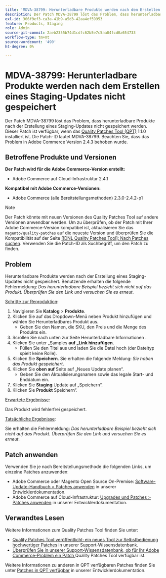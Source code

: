 ```yaml
---
title: 'MDVA-38799: Herunterladbare Produkte werden nach dem Erstellen eines Staging-Updates nicht gespeichert'
description: Der Patch MDVA-38799 löst das Problem, dass herunterladbare Produkte nach der Erstellung eines Staging-Updates nicht gespeichert werden. Dieser Patch ist verfügbar, wenn das [Quality Patches Tool (QPT)](/help/announcements/adobe-commerce-announcements/magento-quality-patches-released-new-tool-to-self-serve-quality-patches.md) 1.1.0 installiert ist. Die Patch-ID lautet MDVA-38799. Beachten Sie, dass das Problem in Adobe Commerce Version 2.4.3 behoben wurde.
exl-id: 306f9ef3-ca3a-41b9-a5d3-42aa4ef59953
feature: Products, Staging
role: Admin
source-git-commit: 2aeb2355b74d1cdfc62b5e7c5aa04fcd0a654733
workflow-type: tm+mt
source-wordcount: '490'
ht-degree: 0%

---
```


# MDVA-38799: Herunterladbare Produkte werden nach dem Erstellen eines Staging-Updates nicht gespeichert

Der Patch MDVA-38799 löst das Problem, dass herunterladbare Produkte nach der Erstellung eines Staging-Updates nicht gespeichert werden. Dieser Patch ist verfügbar, wenn das [Quality Patches Tool (QPT)](/help/announcements/adobe-commerce-announcements/magento-quality-patches-released-new-tool-to-self-serve-quality-patches.md) 1.1.0 installiert ist. Die Patch-ID lautet MDVA-38799. Beachten Sie, dass das Problem in Adobe Commerce Version 2.4.3 behoben wurde.

## Betroffene Produkte und Versionen

**Der Patch wird für die Adobe Commerce-Version erstellt:**

* Adobe Commerce auf Cloud-Infrastruktur 2.4.1

**Kompatibel mit Adobe Commerce-Versionen:**

* Adobe Commerce (alle Bereitstellungsmethoden) 2.3.0-2.4.2-p1

>[!NOTE]
>
>Der Patch könnte mit neuen Versionen des Quality Patches Tool auf andere Versionen anwendbar werden. Um zu überprüfen, ob der Patch mit Ihrer Adobe Commerce-Version kompatibel ist, aktualisieren Sie das `magento/quality-patches` auf die neueste Version und überprüfen Sie die Kompatibilität auf der Seite [[!DNL Quality Patches Tool]: Nach Patches suchen](https://experienceleague.adobe.com/tools/commerce-quality-patches/index.html?lang=de). Verwenden Sie die Patch-ID als Suchbegriff, um den Patch zu finden.

## Problem

Herunterladbare Produkte werden nach der Erstellung eines Staging-Updates nicht gespeichert. Benutzende erhalten die folgende Fehlermeldung: *Das herunterladbare Beispiel bezieht sich nicht auf das Produkt. Überprüfen Sie den Link und versuchen Sie es erneut*.

<u>Schritte zur Reproduktion</u>:

1. Navigieren Sie **Katalog** > **Produkte**.
1. Klicken Sie auf das Dropdown-Menü neben Produkt hinzufügen und wählen Sie Herunterladbares Produkt aus.
   * Geben Sie den Namen, die SKU, den Preis und die Menge des Produkts ein.
1. Scrollen Sie nach unten zur Seite Herunterladbare Informationen .
1. Klicken Sie unter „Samples **auf „Link hinzufügen**.
   * Füllen Sie den Titel aus und laden Sie die Datei hoch (der Dateityp spielt keine Rolle).
1. Klicken Sie **Speichern**. Sie erhalten die folgende Meldung: *Sie haben das Produkt gespeichert*.
1. Klicken Sie **oben auf** Seite auf „Neues Update planen“.
   * Geben Sie den Aktualisierungsnamen sowie das legale Start- und Enddatum ein.
1. Klicken Sie **Staging** Update auf „Speichern“.
1. Klicken Sie **Produkt** Speichern“.

<u>Erwartete Ergebnisse</u>:

Das Produkt wird fehlerfrei gespeichert.

<u>Tatsächliche Ergebnisse</u>:

Sie erhalten die Fehlermeldung: *Das herunterladbare Beispiel bezieht sich nicht auf das Produkt. Überprüfen Sie den Link und versuchen Sie es erneut*.

## Patch anwenden

Verwenden Sie je nach Bereitstellungsmethode die folgenden Links, um einzelne Patches anzuwenden:

* Adobe Commerce oder Magento Open Source On-Premise: [Software-Update-Handbuch > Patches anwenden](https://experienceleague.adobe.com/de/docs/commerce-operations/tools/quality-patches-tool/usage) in unserer Entwicklerdokumentation.
* Adobe Commerce auf Cloud-Infrastruktur: [Upgrades und Patches > Patches anwenden](https://experienceleague.adobe.com/de/docs/commerce-cloud-service/user-guide/develop/upgrade/apply-patches) in unserer Entwicklerdokumentation.

## Verwandtes Lesen

Weitere Informationen zum Quality Patches Tool finden Sie unter:

* [Quality Patches Tool veröffentlicht: ein neues Tool zur Selbstbedienung hochwertiger Patches](/help/announcements/adobe-commerce-announcements/magento-quality-patches-released-new-tool-to-self-serve-quality-patches.md) in unserer Support-Wissensdatenbank.
* [Überprüfen Sie in unserer Support-Wissensdatenbank, ob für Ihr Adobe Commerce-Problem ein Patch ](/help/support-tools/patches-available-in-qpt-tool/check-patch-for-magento-issue-with-magento-quality-patches.md) Quality Patches Tool verfügbar ist.

Weitere Informationen zu anderen in QPT verfügbaren Patches finden Sie unter [Patches in QPT verfügbar](https://experienceleague.adobe.com/tools/commerce-quality-patches/index.html?lang=de) in unserer Entwicklerdokumentation.
